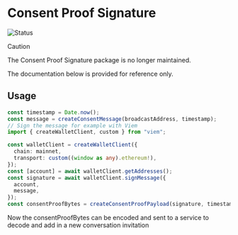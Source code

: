 # Consent Proof Signature

![Status](https://img.shields.io/badge/Deprecated-brown)

> [!CAUTION]
> The Consent Proof Signature package is no longer maintained.

The documentation below is provided for reference only.

## Usage

```ts
const timestamp = Date.now();
const message = createConsentMessage(broadcastAddress, timestamp);
// Sign the message for example with Viem
import { createWalletClient, custom } from "viem";

const walletClient = createWalletClient({
  chain: mainnet,
  transport: custom((window as any).ethereum!),
});
const [account] = await walletClient.getAddresses();
const signature = await walletClient.signMessage({
  account,
  message,
});
const consentProofBytes = createConsentProofPayload(signature, timestamp);
```

Now the consentProofBytes can be encoded and sent to a service to decode and add in a new conversation invitation
